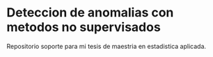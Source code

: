 # Deteccion de anomalias con metodos no supervisados

Repositorio soporte para mi tesis de maestria en estadistica aplicada.
